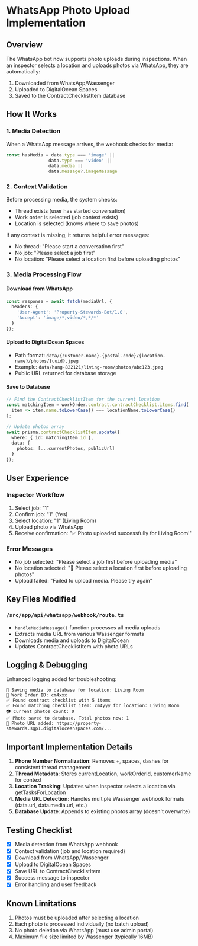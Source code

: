 # WhatsApp Photo Upload Implementation

## Overview
The WhatsApp bot now supports photo uploads during inspections. When an inspector selects a location and uploads photos via WhatsApp, they are automatically:
1. Downloaded from WhatsApp/Wassenger
2. Uploaded to DigitalOcean Spaces
3. Saved to the ContractChecklistItem database

## How It Works

### 1. Media Detection
When a WhatsApp message arrives, the webhook checks for media:
```typescript
const hasMedia = data.type === 'image' || 
                data.type === 'video' ||
                data.media || 
                data.message?.imageMessage
```

### 2. Context Validation
Before processing media, the system checks:
- Thread exists (user has started conversation)
- Work order is selected (job context exists)
- Location is selected (knows where to save photos)

If any context is missing, it returns helpful error messages:
- No thread: "Please start a conversation first"
- No job: "Please select a job first"
- No location: "Please select a location first before uploading photos"

### 3. Media Processing Flow

#### Download from WhatsApp
```typescript
const response = await fetch(mediaUrl, {
  headers: {
    'User-Agent': 'Property-Stewards-Bot/1.0',
    'Accept': 'image/*,video/*,*/*'
  }
});
```

#### Upload to DigitalOcean Spaces
- Path format: `data/{customer-name}-{postal-code}/{location-name}/photos/{uuid}.jpeg`
- Example: `data/hang-822121/living-room/photos/abc123.jpeg`
- Public URL returned for database storage

#### Save to Database
```typescript
// Find the ContractChecklistItem for the current location
const matchingItem = workOrder.contract.contractChecklist.items.find(
  item => item.name.toLowerCase() === locationName.toLowerCase()
);

// Update photos array
await prisma.contractChecklistItem.update({
  where: { id: matchingItem.id },
  data: {
    photos: [...currentPhotos, publicUrl]
  }
});
```

## User Experience

### Inspector Workflow
1. Select job: "1" 
2. Confirm job: "1" (Yes)
3. Select location: "1" (Living Room)
4. Upload photo via WhatsApp
5. Receive confirmation: "✅ Photo uploaded successfully for Living Room!"

### Error Messages
- No job selected: "Please select a job first before uploading media"
- No location selected: "📍 Please select a location first before uploading photos"
- Upload failed: "Failed to upload media. Please try again"

## Key Files Modified

### `/src/app/api/whatsapp/webhook/route.ts`
- `handleMediaMessage()` function processes all media uploads
- Extracts media URL from various Wassenger formats
- Downloads media and uploads to DigitalOcean
- Updates ContractChecklistItem with photo URLs

## Logging & Debugging

Enhanced logging added for troubleshooting:
```
💾 Saving media to database for location: Living Room
📍 Work Order ID: cm4xxx
✅ Found contract checklist with 5 items
✅ Found matching checklist item: cm4yyy for location: Living Room
📷 Current photos count: 0
✅ Photo saved to database. Total photos now: 1
📸 Photo URL added: https://property-stewards.sgp1.digitaloceanspaces.com/...
```

## Important Implementation Details

1. **Phone Number Normalization**: Removes +, spaces, dashes for consistent thread management
2. **Thread Metadata**: Stores currentLocation, workOrderId, customerName for context
3. **Location Tracking**: Updates when inspector selects a location via getTasksForLocation
4. **Media URL Detection**: Handles multiple Wassenger webhook formats (data.url, data.media.url, etc.)
5. **Database Update**: Appends to existing photos array (doesn't overwrite)

## Testing Checklist

- [x] Media detection from WhatsApp webhook
- [x] Context validation (job and location required)
- [x] Download from WhatsApp/Wassenger
- [x] Upload to DigitalOcean Spaces
- [x] Save URL to ContractChecklistItem
- [x] Success message to inspector
- [x] Error handling and user feedback

## Known Limitations

1. Photos must be uploaded after selecting a location
2. Each photo is processed individually (no batch upload)
3. No photo deletion via WhatsApp (must use admin portal)
4. Maximum file size limited by Wassenger (typically 16MB)